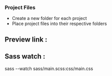 ### Project Files
- Create a new folder for each project
- Place project files into their respective folders

Preview link : 
--------------


Sass watch : 
------------
sass --watch sass/main.scss:css/main.css
